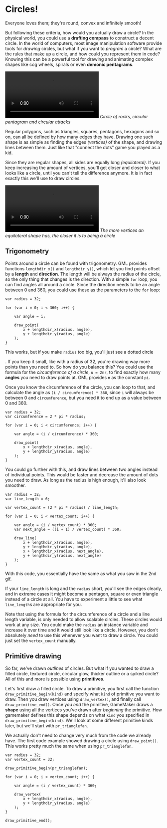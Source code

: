 
# Circles!

Everyone loves them; they're round, convex and infinitely smooth!

But following these criteria, how would you actually draw a circle? In the physical world, you could use a **drafting compass** to construct a decent circle. In the world of computers, most image manipulation software provide tools for *drawing* circles, but what if you want to *program* a circle? What are the rules that make up a circle, and how could you represent them in code? Knowing this can be a powerful tool for drawing and animating complex shapes like cog wheels, spirals or even **demonic pentagrams**.

<section class="video">
    <video loop>
        <source src="./articles/circle_demonstration.mp4" type="video/mp4">
    </video>
    <em>Circle of rocks, circular pentagram and circular attacks</em>
</section>

Regular polygons, such as triangles, squares, pentagons, hexagons and so on, can all be defined by how many edges they have. Drawing one such shape is as simple as finding the edges *(vertices)* of the shape, and drawing lines between them. Just like that "connect the dots" game you played as a kid.

Since they are regular shapes, all sides are equally long *(equilateral)*. If you keep increasing the amount of vertices, you'll get closer and closer to what looks like a circle, until you can't tell the difference anymore. It is in fact exactly this we'll use to draw circles.

<section class="video">
    <video loop>
        <source src="./articles/regular_ploygons.mp4" type="video/mp4">
    </video>
    <em>The more vertices an equilateral shape has, the closer it is to being a circle</em>
</section>

## Trigonometry

Points around a circle can be found with trigonometry. GML provides functions ``lengthdir_x()`` and ``lengthdir_y()``, which let you find points offset by a **length** and **direction**. The length will be always the radius of the circle, so the only thing that changes is the direction. With a simple ``for`` loop, you can find angles all around a circle. Since the direction needs to be an angle between 0 and 360, you could use these as the parameters to the ``for`` loop:

```gml
var radius = 32;

for (var i = 0; i < 360; i++) {

    var angle = i;

    draw_point(
        x + lengthdir_x(radius, angle),
        y + lengthdir_y(radius, angle)
    );
}
```

This works, but if you make ``radius`` too big, you'll just see a dotted circle <div class="dotted-circle"></div>. If you keep it small, like with a radius of 32, you're drawing way more points than you need to. So how do you balance this? You could use the formula for the *circumference of a circle*, ``u = 2πr``, to find exactly how many **angles** you need to draw points at. GML provides ``π`` as the constant ``pi``.

Once you know the circumference of the circle, you can loop to that, and calculate the angle as ``(i / circumference) * 360``, since ``i`` will always be between 0 and ``circumference``, but you need it to end up as a value between 0 and 360.

```gml
var radius = 32;
var circumference = 2 * pi * radius;

for (var i = 0; i < circumference; i++) {

    var angle = (i / circumference) * 360;

    draw_point(
        x + lengthdir_x(radius, angle),
        y + lengthdir_y(radius, angle)
    );
}
```

You could go further with this, and draw lines between two angles instead of individual points. This would be faster and decrease the amount of dots you need to draw. As long as the radius is high enough, it'll also look smoother.

```gml
var radius = 32;
var line_length = 6;

var vertex_count = (2 * pi * radius) / line_length;

for (var i = 0; i < vertex_count; i++) {

    var angle = (i / vertex_count) * 360;
    var next_angle = ((i + 1) / vertex_count) * 360;

    draw_line(
        x + lengthdir_x(radius, angle),
        y + lengthdir_y(radius, angle),
        x + lengthdir_x(radius, next_angle),
        y + lengthdir_y(radius, next_angle)
    );
}
```

With this code, you essentially have the same as what you saw in the 2nd gif.

If your ``line_length`` is long and the ``radius`` short, you'll see the edges clearly, and in extreme cases it might become a pentagon, square or even triangle instead of a circle at all. You have to experiment a little to see what ``line_length``s are appropriate for you.

Note that using the formula for the circumference of a circle and a line length variable, is only needed to allow scalable circles. These circles would work at any size. You could make the ``radius`` an instance variable and increase it over time and it would still look like a circle. However, you don't absolutely *need* to use this whenever you want to draw a circle. You could just set the ``vertex_count`` manually.

## Primitive drawing

So far, we've drawn *outlines* of circles. But what if you wanted to draw a filled circle, textured circle, circular glow, thicker outline or a spiked circle? All of this and more is possible using **primitives**.

Let's first draw a filled circle. To draw a primitive, you first call the function ``draw_primitive_begin(kind)`` and specify what ``kind`` of primitive you want to draw. Then you draw vertices using ``draw_vertex()``, and finally call ``draw_primitive_end()``. Once you *end* the primitive, GameMaker draws a **shape** using all the vertices you've drawn after *beginning* the primitive. How gamemaker defines this shape depends on what ``kind`` you specified in ``draw_primitive_begin(kind)``. We'll look at some different primitive kinds later, but we'll start with ``pr_trianglefan``.

We actually don't need to change very much from the code we already have. The first code example showed drawing a circle using ``draw_point()``. This works pretty much the same when using ``pr_trianglefan``.

```gml
var radius = 32;
var vertex_count = 32;

draw_primitive_begin(pr_trianglefan);

for (var i = 0; i < vertex_count; i++) {

    var angle = (i / vertex_count) * 360;

    draw_vertex(
        x + lengthdir_x(radius, angle),
        y + lengthdir_y(radius, angle)
    );
}

draw_primitive_end();
```
